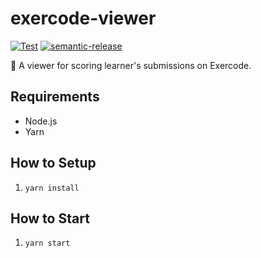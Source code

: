 # exercode-viewer

[![Test](https://github.com/WillBoosterLab/exercode-viewer/actions/workflows/test.yml/badge.svg)](https://github.com/WillBoosterLab/exercode-viewer/actions/workflows/test.yml)
[![semantic-release](https://img.shields.io/badge/%20%20%F0%9F%93%A6%F0%9F%9A%80-semantic--release-e10079.svg)](https://github.com/semantic-release/semantic-release)

:100: A viewer for scoring learner's submissions on Exercode.

## Requirements

- Node.js
- Yarn

## How to Setup

1. `yarn install`

## How to Start

1. `yarn start`
